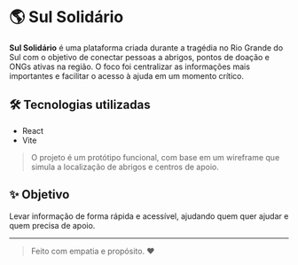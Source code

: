 # 🌎 Sul Solidário

**Sul Solidário** é uma plataforma criada durante a tragédia no Rio Grande do Sul com o objetivo de conectar pessoas a abrigos, pontos de doação e ONGs ativas na região. O foco foi centralizar as informações mais importantes e facilitar o acesso à ajuda em um momento crítico.

## 🛠️ Tecnologias utilizadas

- React
- Vite

> O projeto é um protótipo funcional, com base em um wireframe que simula a localização de abrigos e centros de apoio.  

## ✨ Objetivo

Levar informação de forma rápida e acessível, ajudando quem quer ajudar e quem precisa de apoio.

---

> Feito com empatia e propósito. ❤️
